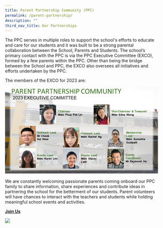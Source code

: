 ```yaml
---
title: Parent Partnership Community (PPC)
permalink: /parent-partnership/
description: ""
third_nav_title: Our Partnerships
---
```

<p>The PPC serves in multiple roles to support the school's efforts to educate and care for our students and it was built to be a strong parental collaboration between the School, Parents and Students. The school’s primary contact with the PPC is via the PPC Executive Committee (EXCO), formed by a few parents within the PPC. Other than being the bridge between the School and PPC, the EXCO also oversees all initiatives and efforts undertaken by the PPC.</p>
<p>The members of the EXCO for 2023 are:</p>
<img src="/images/PPC Org Chart 2023.jpg">
<p>We are constantly welcoming passionate parents coming onboard our PPC family to share information, share experiences and contribute ideas in partnering the school for the betterment of our students. Parent volunteers will have chances to interact with the teachers and students while holding meaningful school events and activities.</p>
<p><strong><u>Join Us</u></strong></p>
<img src="/images/PPC QR Code2.jpg">
